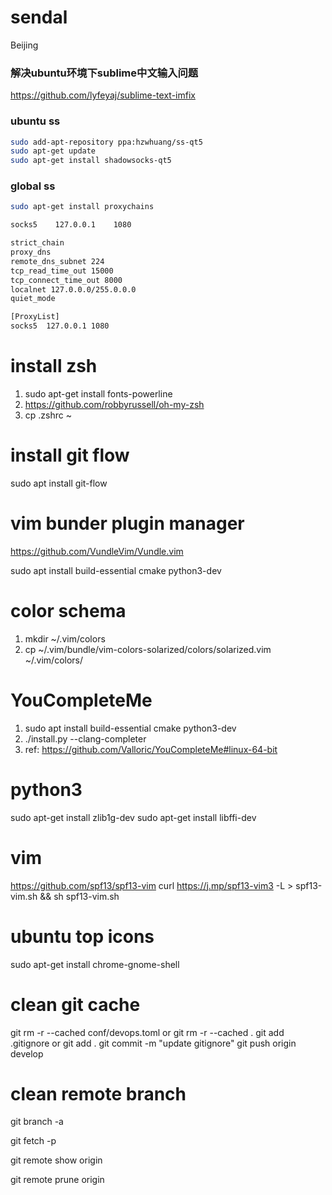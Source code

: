 # sendal
Beijing

### 解决ubuntu环境下sublime中文输入问题
https://github.com/lyfeyaj/sublime-text-imfix

### ubuntu ss
```bash
sudo add-apt-repository ppa:hzwhuang/ss-qt5
sudo apt-get update
sudo apt-get install shadowsocks-qt5
```

### global ss
```bash
sudo apt-get install proxychains
```


```bash
socks5    127.0.0.1    1080

strict_chain
proxy_dns
remote_dns_subnet 224
tcp_read_time_out 15000
tcp_connect_time_out 8000
localnet 127.0.0.0/255.0.0.0
quiet_mode

[ProxyList]
socks5  127.0.0.1 1080

```

# install zsh
1. sudo apt-get install fonts-powerline
2. https://github.com/robbyrussell/oh-my-zsh
3. cp .zshrc ~

# install git flow
sudo apt install git-flow

# vim bunder plugin manager
https://github.com/VundleVim/Vundle.vim

sudo apt install build-essential cmake python3-dev

# color schema
1. mkdir ~/.vim/colors
2. cp ~/.vim/bundle/vim-colors-solarized/colors/solarized.vim ~/.vim/colors/

# YouCompleteMe
1. sudo apt install build-essential cmake python3-dev
2. ./install.py --clang-completer
3. ref: https://github.com/Valloric/YouCompleteMe#linux-64-bit

# python3
sudo apt-get install zlib1g-dev
sudo apt-get install libffi-dev

# vim
https://github.com/spf13/spf13-vim
curl https://j.mp/spf13-vim3 -L > spf13-vim.sh && sh spf13-vim.sh

# ubuntu top icons
sudo apt-get install chrome-gnome-shell

# clean git cache
git rm -r --cached conf/devops.toml or git rm -r --cached .
git add .gitignore or git add .
git commit -m "update gitignore"
git push origin develop 

# clean remote branch 
git branch -a

git fetch -p 

git remote show origin

git remote prune origin
